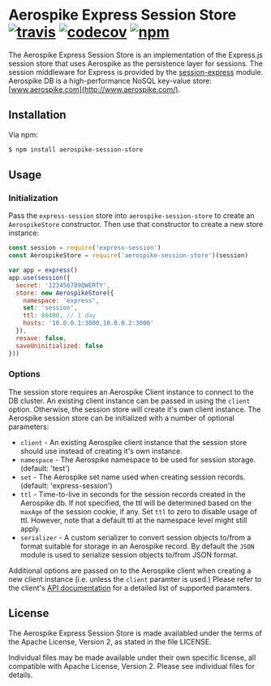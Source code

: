 # Aerospike Express Session Store [![travis][travis-image]][travis-url] [![codecov][codecov-image]][codecov-url] [![npm][npm-image]][npm-url]

[travis-image]: https://travis-ci.org/aerospike/aerospike-session-store-expressjs.svg?branch=master
[travis-url]: https://travis-ci.org/aerospike/aerospike-session-store-expressjs
[codecov-image]: https://codecov.io/gh/aerospike/aerospike-session-store-expressjs/branch/master/graph/badge.svg
[codecov-url]: https://codecov.io/gh/aerospike/aerospike-session-store-expressjs
[npm-image]: https://img.shields.io/npm/v/aerospike-session-store.svg
[npm-url]: https://www.npmjs.com/package/aerospike-session-store

The Aerospike Express Session Store is an implementation of the Express.js
session store that uses Aerospike as the persistence layer for sessions. The
session middleware for Express is provided by the
[session-express](https://github.com/expressjs/session) module. Aerospike DB is
a high-performance NoSQL key-value store:
[www.aerospike.com](http://www.aerospike.com/).

## Installation

Via npm:

```bash
$ npm install aerospike-session-store
```
## Usage

### Initialization

Pass the `express-session` store into `aerospike-session-store` to create an
`AerospikeStore` constructor. Then use that constructor to create a new store
instance:

```js
const session = require('express-session')
const AerospikeStore = require('aerospike-session-store')(session)

var app = express()
app.use(session({
  secret: '123456789QWERTY',
  store: new AerospikeStore({
    namespace: 'express',
    set: 'session',
    ttl: 86400, // 1 day
    hosts: '10.0.0.1:3000,10.0.0.2:3000'
  }),
  resave: false,
  saveUninitialized: false
}))
```

### Options

The session store requires an Aerospike Client instance to connect to the DB
cluster. An existing client instance can be passed in using the `client`
option. Otherwise, the session store will create it's own client instance. The
Aerospike session store can be initialized with a number of optional
parameters:

* `client` - An existing Aerospike client instance that the session
  store should use instead of creating it's own instance.
* `namespace` - The Aerospike namespace to be used for session storage. (default: 'test')
* `set` - The Aerospike set name used when creating session records. (default: 'express-session')
* `ttl` - Time-to-live in seconds for the session records created in the
  Aerospike db. If not specified, the ttl will be determined based on the
  `maxAge` of the session cookie, if any. Set `ttl` to zero to disable usage of
  ttl. However, note that a default ttl at the namespace level might still apply.
* `serializer` - A custom serializer to convert session objects to/from a
  format suitable for storage in an Aerospike record. By default the `JSON`
  module is used to serialize session objects to/from JSON format.

Additional options are passed on to the Aerospike client when creating a new
client instance (i.e. unless the `client` paramter is used.) Please refer to
the client's [API
documentation](http://www.aerospike.com/apidocs/nodejs/Config.html) for a
detailed list of supported paramters.

## License

The Aerospike Express Session Store is made availabled under the terms of the
Apache License, Version 2, as stated in the file LICENSE.

Individual files may be made available under their own specific license, all
compatible with Apache License, Version 2. Please see individual files for
details.